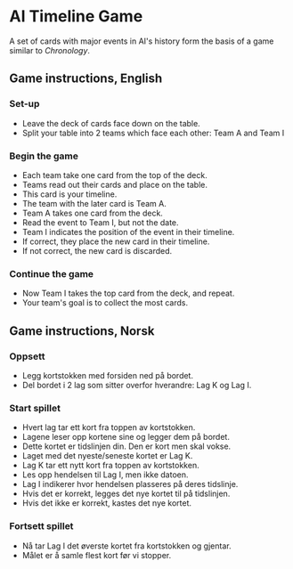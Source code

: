 # AI Timeline Game

A set of cards with major events in AI's history form the basis of a game similar to _Chronology_.


## Game instructions, English

### Set-up
- Leave the deck of cards face down on the table.
- Split your table into 2 teams which face each other: Team A and Team I

### Begin the game
- Each team take one card from the top of the deck.
- Teams read out their cards and place on the table.
- This card is your timeline.
- The team with the later card is Team A.
- Team A takes one card from the deck.
- Read the event to Team I, but not the date.
- Team I indicates the position of the event in their timeline.
- If correct, they place the new card in their timeline.
- If not correct, the new card is discarded.

### Continue the game
- Now Team I takes the top card from the deck, and repeat.
- Your team's goal is to collect the most cards.


## Game instructions, Norsk

### Oppsett
- Legg kortstokken med forsiden ned på bordet.
- Del bordet i 2 lag som sitter overfor hverandre: Lag K og Lag I.

### Start spillet
- Hvert lag tar ett kort fra toppen av kortstokken.
- Lagene leser opp kortene sine og legger dem på bordet.
- Dette kortet er tidslinjen din. Den er kort men skal vokse.
- Laget med det nyeste/seneste kortet er Lag K.
- Lag K tar ett nytt kort fra toppen av kortstokken.
- Les opp hendelsen til Lag I, men ikke datoen.
- Lag I indikerer hvor hendelsen plasseres på deres tidslinje.
- Hvis det er korrekt, legges det nye kortet til på tidslinjen.
- Hvis det ikke er korrekt, kastes det nye kortet.

### Fortsett spillet
- Nå tar Lag I det øverste kortet fra kortstokken og gjentar.
- Målet er å samle flest kort før vi stopper.
